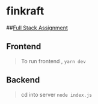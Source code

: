 # finkraft
##[Full Stack Assignment](https://docs.google.com/document/d/18XBJ0FyIXSl_sZeYF-yHOj78EG4DlE29XqwF1cWQESE/edit)
## Frontend
> To run frontend , `yarn dev`

## Backend
> cd into server
> `node index.js`
